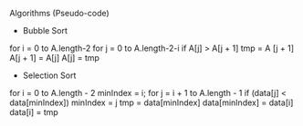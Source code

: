 Algorithms (Pseudo-code)
- Bubble Sort

for i = 0 to A.length-2
    for j = 0 to A.length-2-i
        if A[j] > A[j + 1]
            tmp = A [j + 1]
            A[j + 1] = A[j]
            A[j] = tmp


- Selection Sort

for i = 0 to A.length - 2
    minIndex = i;
    for j = i + 1 to A.length - 1
        if (data[j] < data[minIndex])
            minIndex = j
    tmp = data[minIndex]
    data[minIndex] = data[i]
    data[i] = tmp
